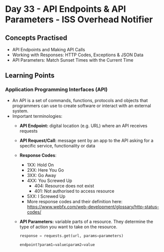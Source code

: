 # Day 33 - API Endpoints & API Parameters - ISS Overhead Notifier
## Concepts Practised
* API Endpoints and Making API Calls
* Working with Responses: HTTP Codes, Exceptions & JSON Data
* API Parameters: Match Sunset Times with the Current Time

## Learning Points
### Application Programming Interfaces (API)
* An API is a set of commands, functions, protocols and objects that programmers can use to create software or interact with an external system.
* Important terminologies:
  * **API Endpoint:** digital location (e.g. URL) where an API receives requests
  * **API Request/Call:** message sent by an app to the API asking for a specific service, functionality or data
  * **Response Codes**:
    * 1XX: Hold On
    * 2XX: Here You Go
    * 3XX: Go Away
    * 4XX: You Screwed Up
      * 404: Resource does not exist
      * 401: Not authorised to access resource 
    * 5XX: I Screwed Up
    * More response codes and their definition here: https://www.webfx.com/web-development/glossary/http-status-codes/
   * **API Parameters:** variable parts of a resource. They determine the type of action you want to take on the resource.
 
     ```python
     response = requests.get(url, params=parameters)
     ```
     ```python
     endpoint?param1=value&param2=value
     ```

